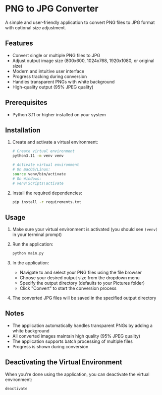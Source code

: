 # PNG to JPG Converter

A simple and user-friendly application to convert PNG files to JPG format with optional size adjustment.

## Features

- Convert single or multiple PNG files to JPG
- Adjust output image size (800x600, 1024x768, 1920x1080, or original size)
- Modern and intuitive user interface
- Progress tracking during conversion
- Handles transparent PNGs with white background
- High-quality output (95% JPEG quality)

## Prerequisites

- Python 3.11 or higher installed on your system

## Installation

1. Create and activate a virtual environment:
   ```bash
   # Create virtual environment
   python3.11 -m venv venv

   # Activate virtual environment
   # On macOS/Linux:
   source venv/bin/activate
   # On Windows:
   # venv\Scripts\activate
   ```

2. Install the required dependencies:
   ```bash
   pip install -r requirements.txt
   ```

## Usage

1. Make sure your virtual environment is activated (you should see `(venv)` in your terminal prompt)

2. Run the application:
   ```bash
   python main.py
   ```

3. In the application:
   - Navigate to and select your PNG files using the file browser
   - Choose your desired output size from the dropdown menu
   - Specify the output directory (defaults to your Pictures folder)
   - Click "Convert" to start the conversion process

4. The converted JPG files will be saved in the specified output directory

## Notes

- The application automatically handles transparent PNGs by adding a white background
- All converted images maintain high quality (95% JPEG quality)
- The application supports batch processing of multiple files
- Progress is shown during conversion

## Deactivating the Virtual Environment

When you're done using the application, you can deactivate the virtual environment:
```bash
deactivate
``` 